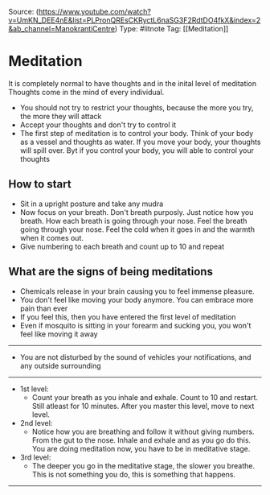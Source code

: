 Source: (https://www.youtube.com/watch?v=UmKN_DEE4nE&list=PLPronQREsCKRyctL6naSG3F2RdtDO4fkX&index=2&ab_channel=ManokrantiCentre)
Type: #litnote 
Tag: [[Meditation]] 

# Meditation
It is completely normal to have thoughts and in the inital level of meditation
Thoughts come in the mind of every individual.
- You should not try to restrict your thoughts, because the more you try, the more they will attack
- Accept your thoughts  and don't try to control it
- The first step of meditation is to control your  body. Think of your body as a vessel and thoughts as water. If you move your body, your thoughts will spill over. Byt if you control your body, you will able to control your thoughts

## How to start
- Sit in a upright posture and take any mudra
- Now focus on your breath. Don't breath purposly. Just notice how you breath. How each breath is going through your nose. Feel the breath going through your nose. Feel the cold when it goes in and the warmth when it comes out.
- Give numbering to each breath and count up to 10 and repeat

## What are the signs of being meditations
- Chemicals release in your brain causing you to feel immense pleasure.
- You don't feel like moving your body anymore. You can embrace more pain than ever
- If you feel this, then you have entered the first level of meditation
- Even if mosquito is sitting in your forearm and sucking you, you won't feel like moving it away
----

- You are not disturbed by the sound of vehicles your notifications, and any outside surrounding

--- 
- 1st level: 
	- Count your breath as you inhale and exhale. Count to 10 and restart. Still atleast for 10 minutes. After you master this level, move to next level.
- 2nd level: 
	- Notice how you are breathing and follow it without giving numbers. From the gut to the nose. Inhale and exhale and as you go do this. You are doing meditation now, you have to be in meditative stage.
- 3rd level: 
	- The deeper you go in the meditative stage, the slower you breathe. This is not something you do, this is something that happens.

----